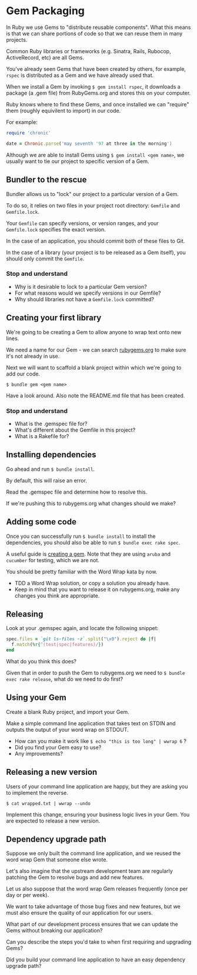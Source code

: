 # Gem Packaging

In Ruby we use Gems to "distribute reusable components". What this means is that we can share portions of code so that we can reuse them in many projects.

Common Ruby libraries or frameworks (e.g. Sinatra, Rails, Rubocop, ActiveRecord, etc) are all Gems.

You've already seen Gems that have been created by others, for example, `rspec` is distributed as a Gem and we have already used that.

When we install a Gem by invoking `$ gem install rspec`, it downloads a package (a .gem file) from RubyGems.org and stores this on your computer.

Ruby knows where to find these Gems, and once installed we can "require" them (roughly equivilent to import) in our code. 

For example:

```Ruby
require 'chronic'

date = Chronic.parse('may seventh '97 at three in the morning')
```

Although we are able to install Gems using `$ gem install <gem name>`, we usually want to tie our project to specific version of a Gem.

## Bundler to the rescue

Bundler allows us to "lock" our project to a particular version of a Gem.

To do so, it relies on two files in your project root directory: `Gemfile` and `Gemfile.lock`. 

Your `Gemfile` can specify versions, or version ranges, and your `Gemfile.lock` specifies the exact version.

In the case of an application, you should commit both of these files to Git.

In the case of a library (your project is to be released as a Gem itself), you should only commit the `Gemfile`.

### Stop and understand

* Why is it desirable to lock to a particular Gem version?
* For what reasons would we specify versions in our Gemfile?
* Why should libraries not have a `Gemfile.lock` committed?

## Creating your first library

We're going to be creating a Gem to allow anyone to wrap text onto new lines.

We need a name for our Gem - we can search [rubygems.org](https://rubygems.org/) to make sure it's not already in use.

Next we will want to scaffold a blank project within which we're going to add our code.

`$ bundle gem <gem name>`

Have a look around. Also note the README.md file that has been created.

### Stop and understand

* What is the .gemspec file for?
* What's different about the Gemfile in this project?
* What is a Rakefile for?

## Installing dependencies

Go ahead and run `$ bundle install`.

By default, this will raise an error. 

Read the .gemspec file and determine how to resolve this.

If we're pushing this to rubygems.org what changes should we make?

## Adding some code

Once you can successfully run `$ bundle install` to install the dependencies, you should also be able to run `$ bundle exec rake spec`.

A useful guide is [creating a gem](https://bundler.io/v1.16/guides/creating_gem.html#how-to-create-a-ruby-gem-with-bundler). Note that they are using `aruba` and `cucumber` for testing, which we are not.

You should be pretty familiar with the Word Wrap kata by now. 

* TDD a Word Wrap solution, or copy a solution you already have.
* Keep in mind that you want to release it on rubygems.org, make any changes you think are appropriate.

## Releasing

Look at your .gemspec again, and locate the following snippet:

```ruby
spec.files = `git ls-files -z`.split("\x0").reject do |f|
  f.match(%r{^(test|spec|features)/})
end
```

What do you think this does?

Given that in order to push the Gem to rubygems.org we need to `$ bundle exec rake release`, what do we need to do first?

## Using your Gem

Create a blank Ruby project, and import your Gem.

Make a simple command line application that takes text on STDIN and outputs the output of your word wrap on STDOUT.

* How can you make it work like `$ echo "this is too long" | wwrap 6` ?
* Did you find your Gem easy to use?
* Any improvements?

## Releasing a new version

Users of your command line application are happy, but they are asking you to implement the reverse.

`$ cat wrapped.txt | wwrap --undo`

Implement this change, ensuring your business logic lives in your Gem. You are expected to release a new version.

## Dependency upgrade path

Suppose we only built the command line application, and we reused the word wrap Gem that someone else wrote.

Let's also imagine that the upstream development team are regularly patching the Gem to resolve bugs and add new features.

Let us also suppose that the word wrap Gem releases frequently (once per day or per week).

We want to take advantage of those bug fixes and new features, but we must also ensure the quality of our application for our users.

What part of our development process ensures that we can update the Gems without breaking our application?

Can you describe the steps you'd take to when first requiring and upgrading Gems?

Did you build your command line application to have an easy dependency upgrade path?

